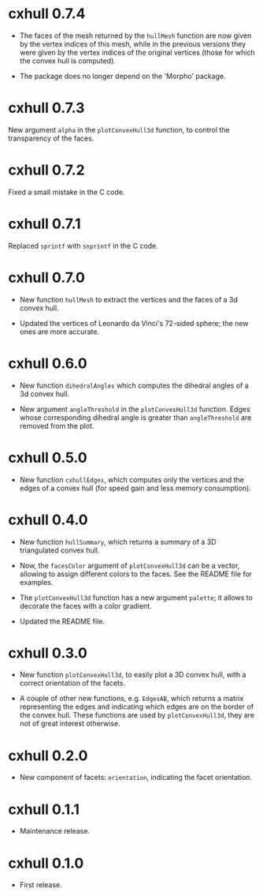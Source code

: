 # cxhull 0.7.4

- The faces of the mesh returned by the `hullMesh` function are now given by 
the vertex indices of this mesh, while in the previous versions they were 
given by the vertex indices of the original vertices (those for which the 
convex hull is computed).

- The package does no longer depend on the 'Morpho' package.


# cxhull 0.7.3

New argument `alpha` in the `plotConvexHull3d` function, to control the 
transparency of the faces. 


# cxhull 0.7.2

Fixed a small mistake in the C code.


# cxhull 0.7.1

Replaced `sprintf` with `snprintf` in the C code.


# cxhull 0.7.0

* New function `hullMesh` to extract the vertices and the faces of a 3d convex 
hull.

* Updated the vertices of Leonardo da Vinci's 72-sided sphere; the new ones 
are more accurate.


# cxhull 0.6.0

* New function `dihedralAngles` which computes the dihedral angles of a 3d 
convex hull.

* New argument `angleThreshold` in the `plotConvexHull3d` function. Edges whose
corresponding dihedral angle is greater than `angleThreshold` are removed from 
the plot. 


# cxhull 0.5.0

* New function `cxhullEdges`, which computes only the vertices and the edges 
of a convex hull (for speed gain and less memory consumption).


# cxhull 0.4.0

* New function `hullSummary`, which returns a summary of a 3D triangulated 
convex hull.

* Now, the `facesColor` argument of `plotConvexHull3d` can be a vector, allowing 
to assign different colors to the faces. See the README file for examples.

* The `plotConvexHull3d` function has a new argument `palette`; it allows to 
decorate the faces with a color gradient.

* Updated the README file.


# cxhull 0.3.0

* New function `plotConvexHull3d`, to easily plot a 3D convex hull, with a 
correct orientation of the facets.

* A couple of other new functions, e.g. `EdgesAB`, which returns a matrix 
representing the edges and indicating which edges are on the border of the 
convex hull. These functions are used by `plotConvexHull3d`, they are not 
of great interest otherwise.


# cxhull 0.2.0

* New component of facets: `orientation`, indicating the facet orientation.


# cxhull 0.1.1

* Maintenance release.


# cxhull 0.1.0

* First release.



